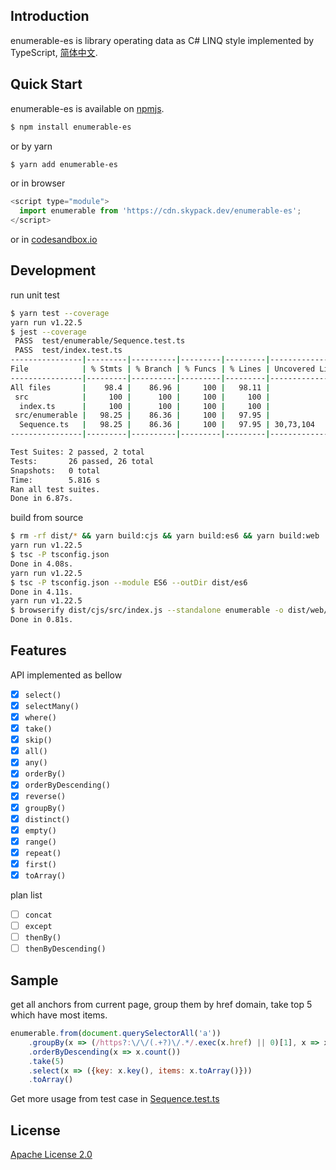 ## Introduction

enumerable-es is library operating data as C# LINQ style implemented by TypeScript, [简体中文](https://github.com/leoninew/enumerable-es/blob/master/README_cn.md).

## Quick Start

enumerable-es is available on [npmjs](https://www.npmjs.com/package/enumerable-es).

```bash
$ npm install enumerable-es
```

or by yarn

```bash
$ yarn add enumerable-es
```

or in browser 

```javascript
<script type="module">
  import enumerable from 'https://cdn.skypack.dev/enumerable-es';
</script>
```

or in [codesandbox.io](https://codesandbox.io/s/dazzling-montalcini-n56xs?file=/src/components/HelloWorld.vue)

## Development

run unit test

```bash
$ yarn test --coverage
yarn run v1.22.5
$ jest --coverage
 PASS  test/enumerable/Sequence.test.ts
 PASS  test/index.test.ts
----------------|---------|----------|---------|---------|-------------------
File            | % Stmts | % Branch | % Funcs | % Lines | Uncovered Line #s
----------------|---------|----------|---------|---------|-------------------
All files       |    98.4 |    86.96 |     100 |   98.11 |
 src            |     100 |      100 |     100 |     100 |
  index.ts      |     100 |      100 |     100 |     100 |
 src/enumerable |   98.25 |    86.36 |     100 |   97.95 |
  Sequence.ts   |   98.25 |    86.36 |     100 |   97.95 | 30,73,104
----------------|---------|----------|---------|---------|-------------------

Test Suites: 2 passed, 2 total
Tests:       26 passed, 26 total
Snapshots:   0 total
Time:        5.816 s
Ran all test suites.
Done in 6.87s.
```

build from source

```bash
$ rm -rf dist/* && yarn build:cjs && yarn build:es6 && yarn build:web
yarn run v1.22.5
$ tsc -P tsconfig.json
Done in 4.08s.
yarn run v1.22.5
$ tsc -P tsconfig.json --module ES6 --outDir dist/es6
Done in 4.11s.
yarn run v1.22.5
$ browserify dist/cjs/src/index.js --standalone enumerable -o dist/web/bundle.js
Done in 0.81s.
```

## Features

API implemented as bellow

- [x] `select()`
- [x] `selectMany()`
- [x] `where()`
- [x] `take()`
- [x] `skip()`
- [x] `all()`
- [x] `any()`
- [x] `orderBy()`
- [x] `orderByDescending()`
- [x] `reverse()`
- [x] `groupBy()`
- [x] `distinct()`
- [x] `empty()`
- [x] `range()`
- [x] `repeat()`
- [x] `first()`
- [x] `toArray()`

plan list

- [ ] `concat`
- [ ] `except`
- [ ] `thenBy()`
- [ ] `thenByDescending()`

## Sample

get all anchors from current page, group them by href domain, take top 5 which have most items.

```javascript
enumerable.from(document.querySelectorAll('a'))
    .groupBy(x => (/https?:\/\/(.+?)\/.*/.exec(x.href) || 0)[1], x => x)
    .orderByDescending(x => x.count())
    .take(5)
    .select(x => ({key: x.key(), items: x.toArray()}))
    .toArray()
```

Get more usage from test case in [Sequence.test.ts](https://github.com/leoninew/enumerable-es/blob/master/test/enumerable/Sequence.test.ts)

## License

[Apache License 2.0](https://github.com/leoninew/enumerable-es/blob/master/license.txt)